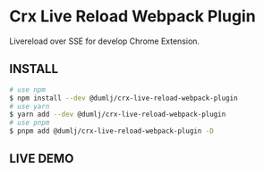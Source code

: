 <!-- This file is dynamically generated. please edit in __readme__ -->

# Crx Live Reload Webpack Plugin

Livereload over SSE for develop Chrome Extension.

## INSTALL

```bash
# use npm
$ npm install --dev @dumlj/crx-live-reload-webpack-plugin
# use yarn
$ yarn add --dev @dumlj/crx-live-reload-webpack-plugin
# use pnpm
$ pnpm add @dumlj/crx-live-reload-webpack-plugin -D
```

## LIVE DEMO

<stackblitz-live-demo height="800px" src="@dumlj-example/crx-live-reload-webpack-plugin"></stackblitz-live-demo>
